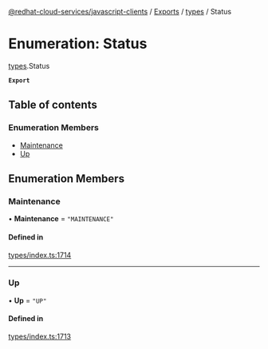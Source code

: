 [@redhat-cloud-services/javascript-clients](../README.md) / [Exports](../modules.md) / [types](../modules/types.md) / Status

# Enumeration: Status

[types](../modules/types.md).Status

**`Export`**

## Table of contents

### Enumeration Members

- [Maintenance](types.Status.md#maintenance)
- [Up](types.Status.md#up)

## Enumeration Members

### Maintenance

• **Maintenance** = ``"MAINTENANCE"``

#### Defined in

[types/index.ts:1714](https://github.com/RedHatInsights/javascript-clients/blob/main/packages/notifications/types/index.ts#L1714)

___

### Up

• **Up** = ``"UP"``

#### Defined in

[types/index.ts:1713](https://github.com/RedHatInsights/javascript-clients/blob/main/packages/notifications/types/index.ts#L1713)
